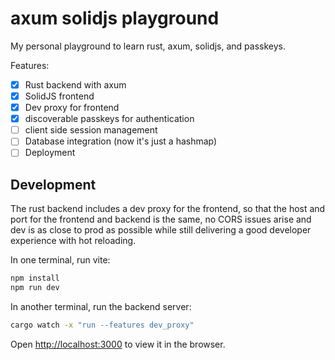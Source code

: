 # axum solidjs playground

My personal playground to learn rust, axum, solidjs, and passkeys.

Features:
- [x] Rust backend with axum
- [x] SolidJS frontend
- [x] Dev proxy for frontend
- [x] discoverable passkeys for authentication
- [ ] client side session management
- [ ] Database integration (now it's just a hashmap)
- [ ] Deployment

## Development

The rust backend includes a dev proxy for the frontend, so that the host and port for the frontend and backend is the same, no CORS issues arise and dev is as close to prod as possible while still delivering a good developer experience with hot reloading.

In one terminal, run vite:
```bash
npm install
npm run dev
```

In another terminal, run the backend server:
```bash
cargo watch -x "run --features dev_proxy"
```

Open [http://localhost:3000](http://localhost:3000) to view it in the browser.